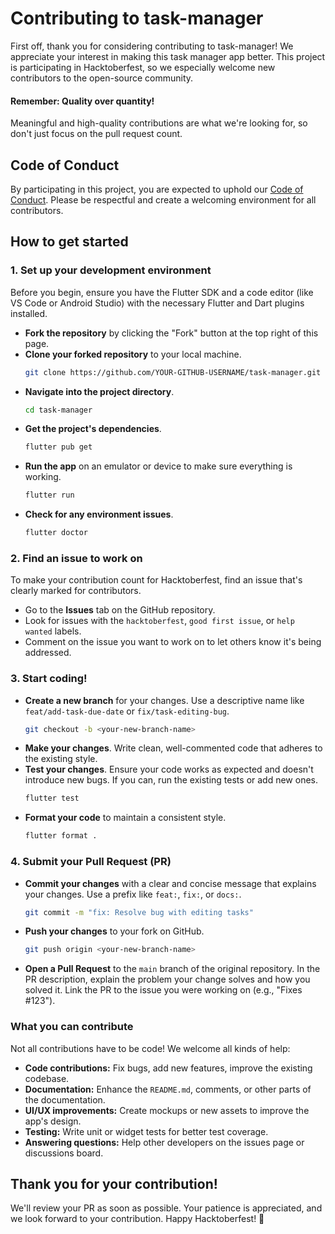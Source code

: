 # Contributing to task-manager

First off, thank you for considering contributing to task-manager! We appreciate your interest in making this task manager app better. This project is participating in Hacktoberfest, so we especially welcome new contributors to the open-source community.

#### **Remember: Quality over quantity!**
Meaningful and high-quality contributions are what we're looking for, so don't just focus on the pull request count.

## Code of Conduct
By participating in this project, you are expected to uphold our [Code of Conduct](CODE_OF_CONDUCT.md). Please be respectful and create a welcoming environment for all contributors.

## How to get started

### 1. Set up your development environment
Before you begin, ensure you have the Flutter SDK and a code editor (like VS Code or Android Studio) with the necessary Flutter and Dart plugins installed.

*   **Fork the repository** by clicking the "Fork" button at the top right of this page.
*   **Clone your forked repository** to your local machine.
    ```sh
    git clone https://github.com/YOUR-GITHUB-USERNAME/task-manager.git
    ```
*   **Navigate into the project directory**.
    ```sh
    cd task-manager
    ```
*   **Get the project's dependencies**.
    ```sh
    flutter pub get
    ```
*   **Run the app** on an emulator or device to make sure everything is working.
    ```sh
    flutter run
    ```
*   **Check for any environment issues**.
    ```sh
    flutter doctor
    ```

### 2. Find an issue to work on
To make your contribution count for Hacktoberfest, find an issue that's clearly marked for contributors.
*   Go to the **Issues** tab on the GitHub repository.
*   Look for issues with the `hacktoberfest`, `good first issue`, or `help wanted` labels.
*   Comment on the issue you want to work on to let others know it's being addressed.

### 3. Start coding!
*   **Create a new branch** for your changes. Use a descriptive name like `feat/add-task-due-date` or `fix/task-editing-bug`.
    ```sh
    git checkout -b <your-new-branch-name>
    ```
*   **Make your changes**. Write clean, well-commented code that adheres to the existing style.
*   **Test your changes**. Ensure your code works as expected and doesn't introduce new bugs. If you can, run the existing tests or add new ones.
    ```sh
    flutter test
    ```
*   **Format your code** to maintain a consistent style.
    ```sh
    flutter format .
    ```

### 4. Submit your Pull Request (PR)
*   **Commit your changes** with a clear and concise message that explains your changes. Use a prefix like `feat:`, `fix:`, or `docs:`.
    ```sh
    git commit -m "fix: Resolve bug with editing tasks"
    ```
*   **Push your changes** to your fork on GitHub.
    ```sh
    git push origin <your-new-branch-name>
    ```
*   **Open a Pull Request** to the `main` branch of the original repository. In the PR description, explain the problem your change solves and how you solved it. Link the PR to the issue you were working on (e.g., "Fixes #123").

### What you can contribute
Not all contributions have to be code! We welcome all kinds of help:
*   **Code contributions:** Fix bugs, add new features, improve the existing codebase.
*   **Documentation:** Enhance the `README.md`, comments, or other parts of the documentation.
*   **UI/UX improvements:** Create mockups or new assets to improve the app's design.
*   **Testing:** Write unit or widget tests for better test coverage.
*   **Answering questions:** Help other developers on the issues page or discussions board.

## Thank you for your contribution!
We'll review your PR as soon as possible. Your patience is appreciated, and we look forward to your contribution. Happy Hacktoberfest! 🎉
